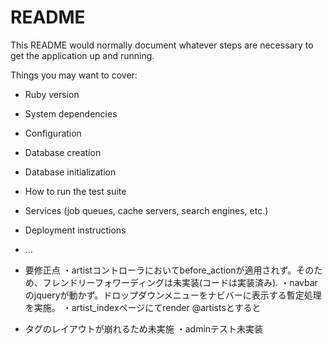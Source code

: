 # README

This README would normally document whatever steps are necessary to get the
application up and running.

Things you may want to cover:

* Ruby version

* System dependencies

* Configuration

* Database creation

* Database initialization

* How to run the test suite

* Services (job queues, cache servers, search engines, etc.)

* Deployment instructions

* ...

* 要修正点
・artistコントローラにおいてbefore_actionが適用されず。そのため、フレンドリーフォワーディングは未実装(コードは実装済み).
・navbarのjqueryが動かず。ドロップダウンメニューをナビバーに表示する暫定処理を実施。
・artist_indexページにてrender @artistsとすると<li>タグのレイアウトが崩れるため未実施
・adminテスト未実装
